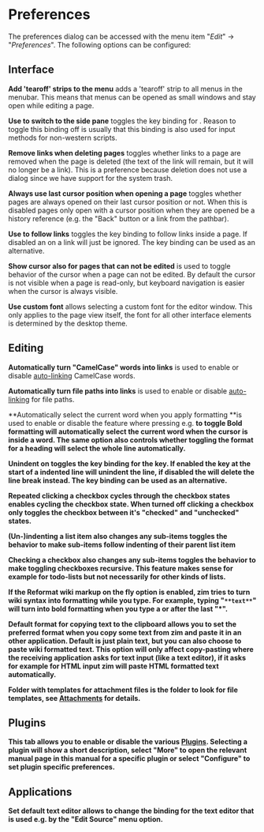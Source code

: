 # Preferences
The preferences dialog  can be accessed with the menu item "*Edit*" -> "*Preferences*". The following options can be configured:

Interface
---------
**Add 'tearoff' strips to the menu** adds a 'tearoff' strip to all menus in the menubar. This means that menus can be opened as small windows and stay open while editing a page.

**Use <Ctrl><Space> to switch to the side pane** toggles the key binding for <Ctrl><Space>. Reason to toggle this binding off is usually that this binding is also used for input methods for non-western scripts.

**Remove links when deleting pages** toggles whether links to a page are removed when the page is deleted (the text of the link will remain, but it will no longer be a link). This is a preference because deletion does not use a dialog since we have support for the system trash.

**Always use last cursor position when opening a page** toggles whether pages are always opened on their last cursor position or not. When this is disabled pages only open with a cursor position when they are opened be a history reference (e.g. the "Back" button or a link from the pathbar).

**Use <Enter> to follow links** toggles the key binding to follow links inside a page. If disabled an <Enter> on a link will just be ignored. The <Alt><Enter> key binding can be used as an alternative.

**Show cursor also for pages that can not be edited** is used to toggle behavior of the cursor when a page can not be edited. By default the cursor is not visible when a page is read-only, but keyboard navigation is easier when the cursor is always visible.

**Use custom font** allows selecting a custom font for the editor window. This only applies to the page view itself, the font for all other interface elements is determined by the desktop theme.

Editing
-------
**Automatically turn "CamelCase" words into links** is used to enable or disable [auto-linking](./Auto_Formatting.markdown) CamelCase words.

**Automatically turn file paths into links** is used to enable or disable [auto-linking](./Auto_Formatting.markdown) for file paths.

**Automatically select the current word when you apply formatting **is used to enable or disable the feature where pressing e.g. <Ctrl><B> to toggle Bold formatting will automatically select the current word when the cursor is inside a word. The same option also controls whether toggling the format for a heading will select the whole line automatically.

**Unindent on <BackSpace>** toggles the key binding for the <BackSpace> key. If enabled the <BackSpace> key at the start of a indented line will unindent the line, if disabled the will delete the line break instead. The <Shift><Tab> key binding can be used as an alternative.

**Repeated clicking a checkbox cycles through the checkbox states** enables cycling the checkbox state. When turned off clicking a checkbox only toggles the checkbox between it's "checked" and "unchecked" states.

**(Un-)indenting a list item also changes any sub-items** toggles the behavior to make sub-items follow indenting of their parent list item

**Checking a checkbox also changes any sub-items** toggles the behavior to make toggling checkboxes recursive. This feature makes sense for example for todo-lists but not necessarily for other kinds of lists.

If the Reformat wiki markup on the fly option is enabled, zim tries to turn wiki syntax into formatting while you type. For example, typing "``**text**``" will turn into bold formatting when you type a <space> or <enter> after the last "*".

**Default format for copying text to the clipboard** allows you to set the preferred format when you copy some text from zim and paste it in an other application. Default is just plain text, but you can also choose to paste wiki formatted text. This option will only affect copy-pasting where the receiving application asks for text input (like a text editor), if it asks for example for HTML input zim will paste HTML formatted text automatically.
 
**Folder with templates for attachment files** is the folder to look for file templates, see [Attachments](./Attachments.markdown) for details.

Plugins
-------
This tab allows you to enable or disable the various [Plugins](../Plugins.markdown). Selecting a plugin will show a short description, select "More" to open the relevant manual page in this manual for a specific plugin or select "Configure" to set plugin specific preferences.

Applications
------------
**Set default text editor** allows to change the binding for the text editor that is used e.g. by the "Edit Source" menu option.

